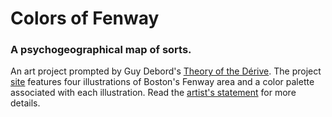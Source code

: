 # Colors of Fenway
### A psychogeographical map of sorts.

An art project prompted by Guy Debord's [Theory of the Dérive](http://www.cddc.vt.edu/sionline/si/theory.html). The project [site](https://ctlnwng.github.io/colors-of-fenway/) features four illustrations of Boston's Fenway area and a color palette associated with each illustration. Read the [artist's statement](https://ctlnwng.github.io/colors-of-fenway/statement.html) for more details.
